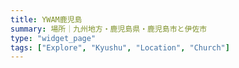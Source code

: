 ```yaml
---
title: YWAM鹿児島
summary: 場所｜九州地方・鹿児島県・鹿児島市と伊佐市
type: "widget_page"
tags: ["Explore", "Kyushu", "Location", "Church"]
---
```

